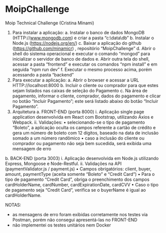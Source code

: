 # MoipChallenge
Moip Technical Challenge (Cristina Minami)
1.	Para instalar a aplicação:
  a.	Instalar o banco de dados MongoDB (HTTP://www.mongodb.com) e criar a pasta “c:\data\db”
  b.	Instalar o Node.js (https://nodejs.org/en/) 
  c.	Baixar a aplicação do github (https://github.com/minamicr) , repositório “MoipChallenge”
  d.	Abrir o shell do sistema operacional e executar o comando “mongod” para inicializar o servidor de banco de dados
  e.	Abrir outra tela do shell, acessar a pasta “frontend” e executar os comandos “npm  install” e em seguida “npm run dev”
  f.	Executar o mesmo processo acima, porém acessando a pasta “backend”
2.	Para executar a aplicação:
  a.	Abrir o browser e acessar a URL HTTP://localhost:8000
  b.	Incluir o cliente ou comprador para que estes sejam listados nas caixas de seleção do Pagamento
  c.	Na área de pagamento, informar o cliente, comprador, dados do pagamento e clicar no botão “Incluir Pagamento”; este será listado  abaixo do botão “Incluir Pagamento”.
3.	Arquitetura
  a.	FRONT-END (porta 8000)
    i.	Aplicação single page application desenvolvida em React com Bootstrap, utilizando Axios e Webpack.
    ii.	 Validações:
      •	selecionando-se o tipo de pagamento “Boleto”, a aplicação oculta os campos referente a cartão de crédito e gera um número de boleto com 12 dígitos, baseado na data de inclusão somado a um número randômico
      •	caso a inclusão do cliente ou comprador ou pagamento não seja bem sucedida, será exibida uma mensagem de erro
 
  b.	BACK-END (porta 3003)
    i.	Aplicação desenvolvida em Node.js utilizando Express, Mongoose e Node-Restful.
    ii.	Validações na API (paymentValidator.js / payment.js)
      •	Campos obrigatórios: client, buyer, amount, paymentType (aceita somente “Boleto” e “Credit Card”)
      •	Para o tipo de pagamento “Credit Card”, obriga o preenchimento dos campos cardHolderName, cardNumber, cardExpirationDate, cardCVV
      •	Caso o tipo de pagamento seja “Credit Card”, verifica se o buyerName é igual ao cardHolderName.

NOTAS:
- as mensagens de erro foram exibidas corretamente nos testes via Postman, porém não consegui apresentá-las no FRONT-END
- não implementei os testes unitários nem Docker
